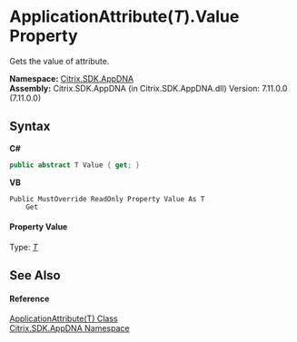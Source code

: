 # ApplicationAttribute(*T*).Value Property 
 

Gets the value of attribute.

**Namespace:**&nbsp;[Citrix.SDK.AppDNA](index.md)<br />**Assembly:**&nbsp;Citrix.SDK.AppDNA (in Citrix.SDK.AppDNA.dll) Version: 7.11.0.0 (7.11.0.0)

## Syntax

**C#**
```csharp
public abstract T Value { get; }
```

**VB**
```vbnet
Public MustOverride ReadOnly Property Value As T
	Get
```


#### Property Value
Type: <a href="529cb627-fa5f-f15d-bd94-791d13cdb876">*T*</a>

## See Also


#### Reference
<a href="529cb627-fa5f-f15d-bd94-791d13cdb876">ApplicationAttribute(T) Class</a><br /><a href="fe2d265b-410b-8b11-1eb4-a790e0b062bf">Citrix.SDK.AppDNA Namespace</a><br />